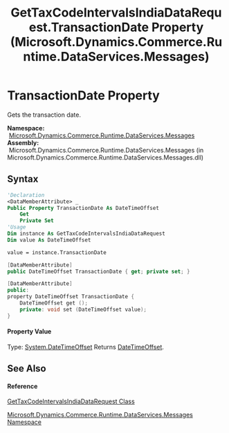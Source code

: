 ﻿---
title: GetTaxCodeIntervalsIndiaDataRequest.TransactionDate Property  (Microsoft.Dynamics.Commerce.Runtime.DataServices.Messages)
TOCTitle: TransactionDate Property
ms:assetid: P:Microsoft.Dynamics.Commerce.Runtime.DataServices.Messages.GetTaxCodeIntervalsIndiaDataRequest.TransactionDate
ms:mtpsurl: https://technet.microsoft.com/en-us/library/microsoft.dynamics.commerce.runtime.dataservices.messages.gettaxcodeintervalsindiadatarequest.transactiondate(v=AX.60)
ms:contentKeyID: 65321438
ms.date: 05/18/2015
mtps_version: v=AX.60
f1_keywords:
- Microsoft.Dynamics.Commerce.Runtime.DataServices.Messages.GetTaxCodeIntervalsIndiaDataRequest.TransactionDate
dev_langs:
- CSharp
- C++
- VB
---

# TransactionDate Property

Gets the transaction date.

**Namespace:**  [Microsoft.Dynamics.Commerce.Runtime.DataServices.Messages](microsoft-dynamics-commerce-runtime-dataservices-messages-namespace.md)  
**Assembly:**  Microsoft.Dynamics.Commerce.Runtime.DataServices.Messages (in Microsoft.Dynamics.Commerce.Runtime.DataServices.Messages.dll)

## Syntax

``` vb
'Declaration
<DataMemberAttribute> _
Public Property TransactionDate As DateTimeOffset
    Get
    Private Set
'Usage
Dim instance As GetTaxCodeIntervalsIndiaDataRequest
Dim value As DateTimeOffset

value = instance.TransactionDate
```

``` csharp
[DataMemberAttribute]
public DateTimeOffset TransactionDate { get; private set; }
```

``` c++
[DataMemberAttribute]
public:
property DateTimeOffset TransactionDate {
    DateTimeOffset get ();
    private: void set (DateTimeOffset value);
}
```

#### Property Value

Type: [System.DateTimeOffset](https://technet.microsoft.com/en-us/library/bb341783\(v=ax.60\))  
Returns [DateTimeOffset](https://technet.microsoft.com/en-us/library/bb341783\(v=ax.60\)).  

## See Also

#### Reference

[GetTaxCodeIntervalsIndiaDataRequest Class](gettaxcodeintervalsindiadatarequest-class-microsoft-dynamics-commerce-runtime-dataservices-messages.md)

[Microsoft.Dynamics.Commerce.Runtime.DataServices.Messages Namespace](microsoft-dynamics-commerce-runtime-dataservices-messages-namespace.md)

